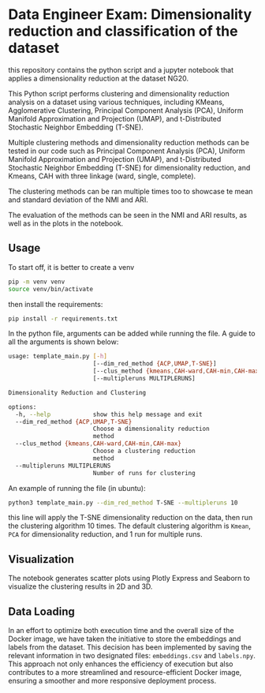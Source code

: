 # Data Engineer Exam: Dimensionality reduction and classification of the dataset 

this repository contains the python script and a jupyter notebook that applies a dimensionality reduction  at the dataset NG20. 

This Python script performs clustering and dimensionality reduction analysis on a dataset using various techniques, including KMeans, Agglomerative Clustering, Principal Component Analysis (PCA), Uniform Manifold Approximation and Projection (UMAP), and t-Distributed Stochastic Neighbor Embedding (T-SNE).


Multiple clustering methods and dimensionality reduction methods can be tested in our code such as Principal Component Analysis (PCA), Uniform Manifold Approximation and Projection (UMAP), and t-Distributed Stochastic Neighbor Embedding (T-SNE) for dimensionality reduction, and Kmeans, CAH with three linkage (ward, single, complete). 

The clustering methods can be ran multiple times too to showcase te mean and standard deviation of the NMI and ARI.

The evaluation of the methods can be seen in the NMI and ARI results, as well as in the plots in the notebook.

## Usage

To start off, it is better to create a venv

```bash
pip -m venv venv
source venv/bin/activate
```

then install the requirements:
```bash
pip install -r requirements.txt
```


In the python file, arguments can be added while running the file. A guide to all the arguments is shown below:

```bash
usage: template_main.py [-h]
                        [--dim_red_method {ACP,UMAP,T-SNE}]
                        [--clus_method {kmeans,CAH-ward,CAH-min,CAH-max}]
                        [--multipleruns MULTIPLERUNS]

Dimensionality Reduction and Clustering

options:
  -h, --help            show this help message and exit
  --dim_red_method {ACP,UMAP,T-SNE}
                        Choose a dimensionality reduction
                        method
  --clus_method {kmeans,CAH-ward,CAH-min,CAH-max}
                        Choose a clustering reduction
                        method
  --multipleruns MULTIPLERUNS
                        Number of runs for clustering
```

An example of running the file (in ubuntu):

```bash
python3 template_main.py --dim_red_method T-SNE --multipleruns 10
```

this line will apply the T-SNE dimensionality reduction on the data, then run the clustering algorithm 10 times. 
The default clustering algorithm is `Kmean`, `PCA` for dimensionality reduction, and 1 run for multiple runs. 


## Visualization
The notebook generates scatter plots using Plotly Express and Seaborn to visualize the clustering results in 2D and 3D.


## Data Loading
In an effort to optimize both execution time and the overall size of the Docker image, we have taken the initiative to store the embeddings and labels from the dataset. This decision has been implemented by saving the relevant information in two designated files: `embeddings.csv` and `labels.npy`. This approach not only enhances the efficiency of execution but also contributes to a more streamlined and resource-efficient Docker image, ensuring a smoother and more responsive deployment process.


